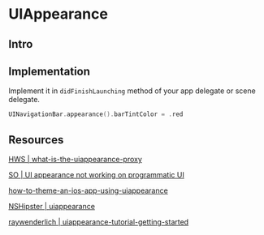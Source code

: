 
# UIAppearance


## Intro

## Implementation

Implement it in `didFinishLaunching` method of your app delegate or scene delegate.

```swift
UINavigationBar.appearance().barTintColor = .red
```

## Resources

[HWS | what-is-the-uiappearance-proxy](https://www.hackingwithswift.com/example-code/uikit/what-is-the-uiappearance-proxy)

[SO | UI appearance not working on programmatic UI](https://stackoverflow.com/questions/11308379/uiappearance-not-taking-effect-on-uilabels-created-programmatically?rq=1) 

[how-to-theme-an-ios-app-using-uiappearance](https://peterwitham.com/swift/how-to-theme-an-ios-app-using-uiappearance/)

[NSHipster | uiappearance](https://nshipster.com/uiappearance/)

[raywenderlich |  uiappearance-tutorial-getting-started](https://www.raywenderlich.com/652-uiappearance-tutorial-getting-started)
